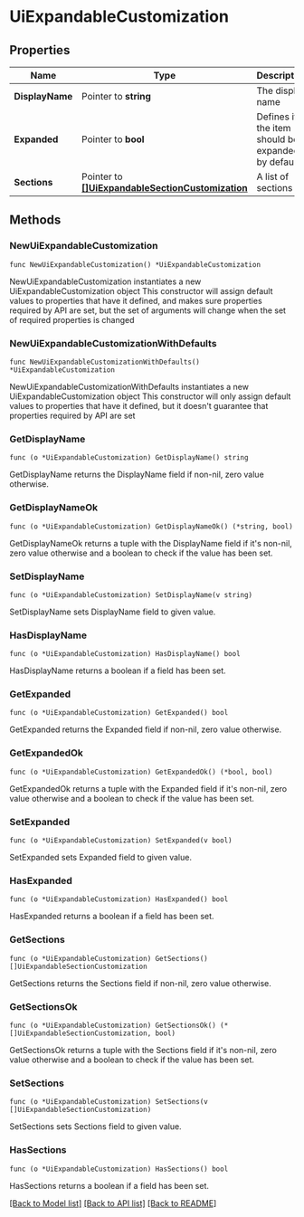 # UiExpandableCustomization

## Properties

Name | Type | Description | Notes
------------ | ------------- | ------------- | -------------
**DisplayName** | Pointer to **string** | The display name | [optional] 
**Expanded** | Pointer to **bool** | Defines if the item should be expanded by default | [optional] 
**Sections** | Pointer to [**[]UiExpandableSectionCustomization**](UiExpandableSectionCustomization.md) | A list of sections | [optional] 

## Methods

### NewUiExpandableCustomization

`func NewUiExpandableCustomization() *UiExpandableCustomization`

NewUiExpandableCustomization instantiates a new UiExpandableCustomization object
This constructor will assign default values to properties that have it defined,
and makes sure properties required by API are set, but the set of arguments
will change when the set of required properties is changed

### NewUiExpandableCustomizationWithDefaults

`func NewUiExpandableCustomizationWithDefaults() *UiExpandableCustomization`

NewUiExpandableCustomizationWithDefaults instantiates a new UiExpandableCustomization object
This constructor will only assign default values to properties that have it defined,
but it doesn't guarantee that properties required by API are set

### GetDisplayName

`func (o *UiExpandableCustomization) GetDisplayName() string`

GetDisplayName returns the DisplayName field if non-nil, zero value otherwise.

### GetDisplayNameOk

`func (o *UiExpandableCustomization) GetDisplayNameOk() (*string, bool)`

GetDisplayNameOk returns a tuple with the DisplayName field if it's non-nil, zero value otherwise
and a boolean to check if the value has been set.

### SetDisplayName

`func (o *UiExpandableCustomization) SetDisplayName(v string)`

SetDisplayName sets DisplayName field to given value.

### HasDisplayName

`func (o *UiExpandableCustomization) HasDisplayName() bool`

HasDisplayName returns a boolean if a field has been set.

### GetExpanded

`func (o *UiExpandableCustomization) GetExpanded() bool`

GetExpanded returns the Expanded field if non-nil, zero value otherwise.

### GetExpandedOk

`func (o *UiExpandableCustomization) GetExpandedOk() (*bool, bool)`

GetExpandedOk returns a tuple with the Expanded field if it's non-nil, zero value otherwise
and a boolean to check if the value has been set.

### SetExpanded

`func (o *UiExpandableCustomization) SetExpanded(v bool)`

SetExpanded sets Expanded field to given value.

### HasExpanded

`func (o *UiExpandableCustomization) HasExpanded() bool`

HasExpanded returns a boolean if a field has been set.

### GetSections

`func (o *UiExpandableCustomization) GetSections() []UiExpandableSectionCustomization`

GetSections returns the Sections field if non-nil, zero value otherwise.

### GetSectionsOk

`func (o *UiExpandableCustomization) GetSectionsOk() (*[]UiExpandableSectionCustomization, bool)`

GetSectionsOk returns a tuple with the Sections field if it's non-nil, zero value otherwise
and a boolean to check if the value has been set.

### SetSections

`func (o *UiExpandableCustomization) SetSections(v []UiExpandableSectionCustomization)`

SetSections sets Sections field to given value.

### HasSections

`func (o *UiExpandableCustomization) HasSections() bool`

HasSections returns a boolean if a field has been set.


[[Back to Model list]](../README.md#documentation-for-models) [[Back to API list]](../README.md#documentation-for-api-endpoints) [[Back to README]](../README.md)


